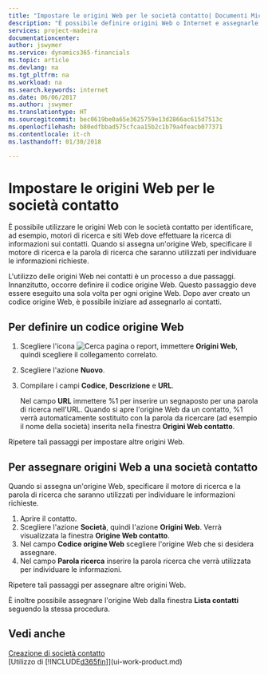 ```yaml
---
title: "Impostare le origini Web per le società contatto| Documenti Microsoft"
description: "È possibile definire origini Web o Internet e assegnarle a una società contatto per consentire l'identificazione delle modalità di ricerca delle informazioni sui contatti."
services: project-madeira
documentationcenter: 
author: jswymer
ms.service: dynamics365-financials
ms.topic: article
ms.devlang: na
ms.tgt_pltfrm: na
ms.workload: na
ms.search.keywords: internet
ms.date: 06/06/2017
ms.author: jswymer
ms.translationtype: HT
ms.sourcegitcommit: bec0619be0a65e3625759e13d2866ac615d7513c
ms.openlocfilehash: b80edfbbad575cfcaa15b2c1b79a4feacb077371
ms.contentlocale: it-ch
ms.lasthandoff: 01/30/2018

---
```

# <a name="set-up-web-sources-for-contact-companies"></a>Impostare le origini Web per le società contatto
È possibile utilizzare le origini Web con le società contatto per identificare, ad esempio, motori di ricerca e siti Web dove effettuare la ricerca di informazioni sui contatti. Quando si assegna un'origine Web, specificare il motore di ricerca e la parola di ricerca che saranno utilizzati per individuare le informazioni richieste.

L'utilizzo delle origini Web nei contatti è un processo a due passaggi. Innanzitutto, occorre definire il codice origine Web. Questo passaggio deve essere eseguito una sola volta per ogni origine Web. Dopo aver creato un codice origine Web, è possibile iniziare ad assegnarlo ai contatti.

## <a name="to-define-a-web-source-code"></a>Per definire un codice origine Web
1. Scegliere l'icona ![Cerca pagina o report](media/ui-search/search_small.png "icona Cerca pagina o report"), immettere **Origini Web**, quindi scegliere il collegamento correlato.
2. Scegliere l'azione **Nuovo**.
3. Compilare i campi **Codice**, **Descrizione** e **URL**.

    Nel campo **URL** immettere %1 per inserire un segnaposto per una parola di ricerca nell'URL. Quando si apre l'origine Web da un contatto, %1 verrà automaticamente sostituito con la parola da ricercare (ad esempio il nome della società) inserita nella finestra **Origini Web contatto**.

Ripetere tali passaggi per impostare altre origini Web.

## <a name="to-assign-web-sources-to-a-contact-company"></a>Per assegnare origini Web a una società contatto
Quando si assegna un'origine Web, specificare il motore di ricerca e la parola di ricerca che saranno utilizzati per individuare le informazioni richieste.

1. Aprire il contatto.
2. Scegliere l'azione **Società**, quindi l'azione **Origini Web**. Verrà visualizzata la finestra **Origine Web contatto**.
3. Nel campo **Codice origine Web** scegliere l'origine Web che si desidera assegnare.
4. Nel campo **Parola ricerca** inserire la parola ricerca che verrà utilizzata per individuare le informazioni.

Ripetere tali passaggi per assegnare altre origini Web.

È inoltre possibile assegnare l'origine Web dalla finestra **Lista contatti** seguendo la stessa procedura.

## <a name="see-also"></a>Vedi anche
[Creazione di società contatto](marketing-create-contact-companies.md)  
[Utilizzo di [!INCLUDE[d365fin](includes/d365fin_md.md)]](ui-work-product.md)

